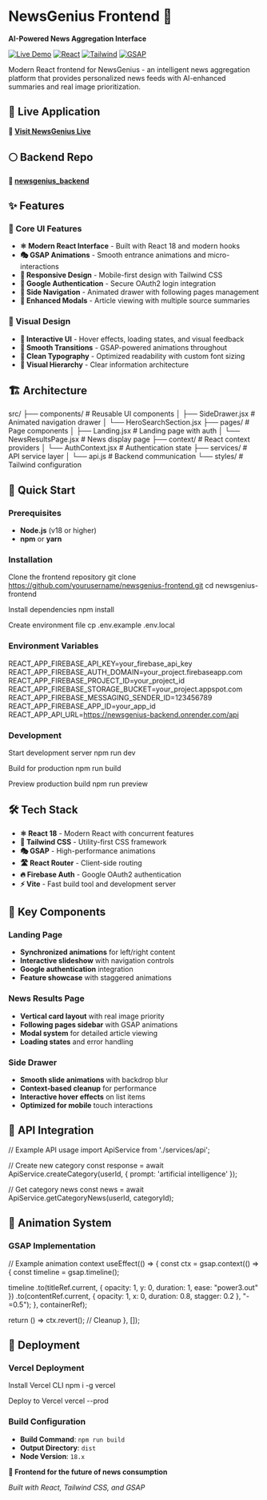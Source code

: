 # NewsGenius Frontend 🎨

**AI-Powered News Aggregation Interface**

[![Live Demo](https://img.shields.io/badge/demo-live-brightgreen)](https://newgenius-frontend.vercel.app/)
[![React](https://img.shields.io/badge/React-18.0-blue)](https://reactjs.org/)
[![Tailwind](https://img.shields.io/badge/Tailwind-3.0-blue)](https://tailwindcss.com/)
[![GSAP](https://img.shields.io/badge/GSAP-3.0-green)](https://greensock.com/gsap/)

Modern React frontend for NewsGenius - an intelligent news aggregation platform that provides personalized news feeds with AI-enhanced summaries and real image prioritization.

## 🌟 Live Application

**🔗 [Visit NewsGenius Live](https://newgenius-frontend.vercel.app/)**

## 🌕 Backend Repo

**🔗 [newsgenius_backend](https://github.com/piroBeastie/newsgenius_backend)**

## ✨ Features

### 🎯 Core UI Features
- **⚛️ Modern React Interface** - Built with React 18 and modern hooks
- **🎭 GSAP Animations** - Smooth entrance animations and micro-interactions
- **📱 Responsive Design** - Mobile-first design with Tailwind CSS
- **🔐 Google Authentication** - Secure OAuth2 login integration
- **🎯 Side Navigation** - Animated drawer with following pages management
- **📖 Enhanced Modals** - Article viewing with multiple source summaries

### 🎨 Visual Design
- **🎪 Interactive UI** - Hover effects, loading states, and visual feedback
- **🌊 Smooth Transitions** - GSAP-powered animations throughout
- **🎨 Clean Typography** - Optimized readability with custom font sizing
- **🎯 Visual Hierarchy** - Clear information architecture

## 🏗️ Architecture

src/
├── components/ # Reusable UI components
│ ├── SideDrawer.jsx # Animated navigation drawer
│ └── HeroSearchSection.jsx
├── pages/ # Page components
│ ├── Landing.jsx # Landing page with auth
│ └── NewsResultsPage.jsx # News display page
├── context/ # React context providers
│ └── AuthContext.jsx # Authentication state
├── services/ # API service layer
│ └── api.js # Backend communication
└── styles/ # Tailwind configuration

## 🚀 Quick Start

### Prerequisites
- **Node.js** (v18 or higher)
- **npm** or **yarn**

### Installation

Clone the frontend repository
git clone https://github.com/yourusername/newsgenius-frontend.git
cd newsgenius-frontend

Install dependencies
npm install

Create environment file
cp .env.example .env.local

### Environment Variables

REACT_APP_FIREBASE_API_KEY=your_firebase_api_key
REACT_APP_FIREBASE_AUTH_DOMAIN=your_project.firebaseapp.com
REACT_APP_FIREBASE_PROJECT_ID=your_project_id
REACT_APP_FIREBASE_STORAGE_BUCKET=your_project.appspot.com
REACT_APP_FIREBASE_MESSAGING_SENDER_ID=123456789
REACT_APP_FIREBASE_APP_ID=your_app_id
REACT_APP_API_URL=https://newsgenius-backend.onrender.com/api

### Development

Start development server
npm run dev

Build for production
npm run build

Preview production build
npm run preview


## 🛠️ Tech Stack

- **⚛️ React 18** - Modern React with concurrent features
- **🎨 Tailwind CSS** - Utility-first CSS framework
- **🎭 GSAP** - High-performance animations
- **🛣️ React Router** - Client-side routing
- **🔥 Firebase Auth** - Google OAuth2 authentication
- **⚡ Vite** - Fast build tool and development server

## 🎯 Key Components

### Landing Page
- **Synchronized animations** for left/right content
- **Interactive slideshow** with navigation controls
- **Google authentication** integration
- **Feature showcase** with staggered animations

### News Results Page
- **Vertical card layout** with real image priority
- **Following pages sidebar** with GSAP animations
- **Modal system** for detailed article viewing
- **Loading states** and error handling

### Side Drawer
- **Smooth slide animations** with backdrop blur
- **Context-based cleanup** for performance
- **Interactive hover effects** on list items
- **Optimized for mobile** touch interactions

## 📡 API Integration

// Example API usage
import ApiService from './services/api';

// Create new category
const response = await ApiService.createCategory(userId, {
prompt: 'artificial intelligence'
});

// Get category news
const news = await ApiService.getCategoryNews(userId, categoryId);


## 🎨 Animation System

### GSAP Implementation

// Example animation context
useEffect(() => {
const ctx = gsap.context(() => {
const timeline = gsap.timeline();

timeline
  .to(titleRef.current, {
    opacity: 1,
    y: 0,
    duration: 1,
    ease: "power3.out"
  })
  .to(contentRef.current, {
    opacity: 1,
    x: 0,
    duration: 0.8,
    stagger: 0.2
  }, "-=0.5");
}, containerRef);

return () => ctx.revert(); // Cleanup
}, []);

## 🚀 Deployment
### Vercel Deployment

Install Vercel CLI
npm i -g vercel

Deploy to Vercel
vercel --prod

### Build Configuration
- **Build Command**: `npm run build`
- **Output Directory**: `dist`
- **Node Version**: `18.x`

**🎨 Frontend for the future of news consumption**

*Built with React, Tailwind CSS, and GSAP*
